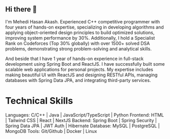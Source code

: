 ## Hi there 👋

I'm Mehedi Hasan Akash. Experienced C++ competitive programmer with four years of hands-on expertise, specializing in developing algorithms and
applying object-oriented design principles to build optimized solutions, improving system performance by 30%. Additionally, I hold
a Specialist Rank on Codeforces (Top 30% globally) with over 1500+ solved DSA problems, demonstrating strong problem-solving
and analytical skills.

And beside that I have 1 year of hands-on experience in full-stack development using Spring Boot and ReactJS. I have successfully built some
scalable web applications for personal projects. My expertise includes making beautiful UI with ReactJS and designing RESTful APIs, managing databases with Spring
Data JPA, and integrating third-party services.

# Technical Skills

Languages: C/C++ | Java | JavaScript/TypeScript | Python
Frontend: HTML | Tailwind CSS | React | NextJS
Backend: Spring Boot | Spring Security | Spring Data JPA | JWT Auth | Hibernate
Database: MySQL | PostgreSQL | MongoDB
Tools: Git/Github | Docker | Linux 



<!--
**m-akash/m-akash** is a ✨ _special_ ✨ repository because its `README.md` (this file) appears on your GitHub profile.

Here are some ideas to get you started:

- 🔭 I’m currently working on ...
- 🌱 I’m currently learning ...
- 👯 I’m looking to collaborate on ...
- 🤔 I’m looking for help with ...
- 💬 Ask me about ...
- 📫 How to reach me: ...
- 😄 Pronouns: ...
- ⚡ Fun fact: ...
-->

